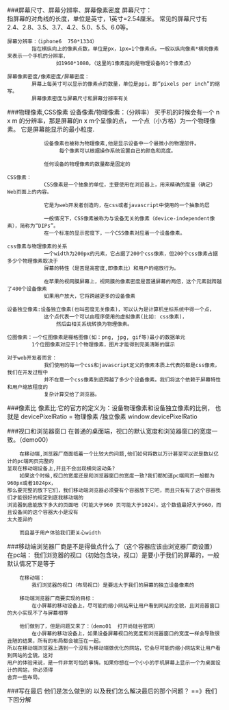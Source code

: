 ###屏幕尺寸、屏幕分辨率、屏幕像素密度
	屏幕尺寸：   
			指屏幕的对角线的长度，单位是英寸，1英寸=2.54厘米。
		            常见的屏幕尺寸有2.4、2.8、3.5、3.7、4.2、5.0、5.5、6.0等。
		           
	屏幕分辨率：（iphone6  750*1334）
			指在横纵向上的像素点数，单位是px，1px=1个像素点。一般以纵向像素*横向像素来表示一个手机的分辨率，
		            如1960*1080。（这里的1像素指的是物理设备的1个像素点）
		            
	屏幕像素密度/像素密度/屏幕密度：
			屏幕上每英寸可以显示的像素点的数量，单位是ppi，即“pixels per inch”的缩写。
			屏幕像素密度与屏幕尺寸和屏幕分辨率有关
				

###物理像素,CSS像素
	 设备像素/物理像素：（分辨率）
	 			买手机的时候会有一个 n x m 的分辨率，那是屏幕的n x m个呈像的点，
	 				一个点（小方格）为一个物理像素。
		        		它是屏幕能显示的最小粒度.
		        
		    	设备像素也被称为物理像素,他是显示设备中一个最微小的物理部件。
		  			 每个像素可以根据操作系统设置自己的颜色和亮度。
		    			
		    	任何设备的物理像素的数量都是固定的 
		      
	CSS像素：
				CSS像素是一个抽象的单位，主要使用在浏览器上，用来精确的度量（确定）Web页面上的内容。
				
				它是为web开发者创造的，在css或者javascript中使用的一个抽象的层
				
				一般情况下，CSS像素被称为与设备无关的像素（device-independent像素），简称为“DIPs”。
				在一个标准的显示密度下，一个CSS像素对应着一个设备像素。
				
	css像素与物理像素的关系
				一个width为200px的元素，它占据了200个css像素，但200个css像素占据多少个物理像素取决于
				屏幕的特性（是否是高密度,即像素比）和用户的缩放行为。
				
				在苹果的视网膜屏幕上，视网膜的像素密度是普通屏幕的两倍，这个元素就跨越了400个设备像素
				如果用户放大，它将跨越更多的设备像素
				
	设备独立像素:设备独立像素(也叫密度无关像素)，可以认为是计算机坐标系统中得一个点，
				这个点代表一个可以由程序使用的虚拟像素(比如: css像素)，
					然后由相关系统转换为物理像素。
					
	位图像素：一个位图像素是栅格图像(如：png, jpg, gif等)最小的数据单元	
			1个位图像素对应于1个物理像素，图片才能得到完美清晰的展示		
				
	对于web开发者而言：
				我们使用的每一个css和javascript定义的像素本质上代表的都是css像素，我们在开发过程中
				并不在意一个css像素到底跨越了多少个设备像素。我们将这个依赖于屏幕特性和用户缩放程度的
				复杂计算交给了浏览器。

###像素比
	像素比:它的官方的定义为：设备物理像素和设备独立像素的比例，
			也就是 devicePixelRatio = 物理像素 /独立像素
				window.devicePixelRatio
				
				
###视口和浏览器窗口
		在普通的桌面端，视口的默认宽度和浏览器窗口的宽度一致。（demo00）
	
		在移动端,浏览器厂商面临着一个比较大的问题,他们如何将数以万计甚至可以说是数以亿计的pc端网页完整的
	呈现在移动端设备上,并且不会出现横向滚动条?
		如果这个时候,视口的宽度还是和浏览器窗口的宽度一致?我们都知道pc端网页一般都为960px或者1024px，
	那么要完整的放下它们，我们移动端浏览器必须要有个容器放下它吧，而且只有有了这个容器我们才能很好的规定到底我移动端的
	浏览器到底能放下多大的页面吧（可能大于960 页可能大于1024）。这个数值最好大于960，而且设备间的这个容器大小是没有
	太大差异的	
	
		而且基于用户体验我们更关心width
	
	
###移动端浏览器厂商是不是得做点什么了（这个容器应该由浏览器厂商设置）
		在pc端：
			我们浏览器的视口（初始包含块，视口）是要小于我们的屏幕的，一般默认情况下是等于
					
		在移动端：
			我们浏览器的视口（布局视口）是要远大于我们的屏幕的独立设备像素的
			
		移动端浏览器厂商要实现的目标：
			在小屏幕的移动设备上，尽可能的缩小网站来让用户看到网站的全貌，且浏览器窗口的大小实现不了与屏幕相等
			
		他们做到了，但是问题又来了：（demo01  打开尚硅谷官网）
			在小屏幕的移动设备上，如果设备屏幕视口的宽度和浏览器窗口的宽度一样会导致很丑陋的结果，所有的布局都会被压在一起。
	所以在移动端浏览器上遇到一个没有为移动端做优化的网站，它会尽可能的缩小网站来让用户看到网站的全貌。这对
	用户的体验来说，是一件非常可怕的事情。如果你想在一个小小的手机屏幕上显示一个为桌面设计的网站，你必须得
	舍弃一些布局。	

	
###写在最后
	他们是怎么做到的
	以及我们怎么解决最后的那个问题？    ==》我们下回分解